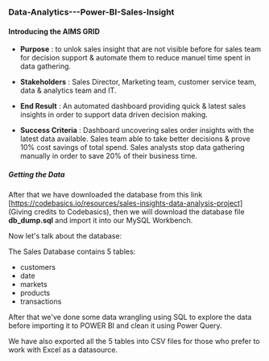 ### Data-Analytics---Power-BI-Sales-Insight

#### Introducing the AIMS GRID

- **Purpose** : to unlok sales insight that are not visible before for sales team for decision support & automate them to reduce manuel time spent in data gathering.

-  **Stakeholders** : Sales Director, Marketing team, customer service team, data & analytics team and IT.

-  **End Result** : An automated dashboard providing quick & latest sales insights in order to support data driven decision making.

-   **Success Criteria** : Dashboard uncovering sales order insights with the latest data available. Sales team able to take better decisions & prove 10% cost savings of total spend. Sales analysts stop data gathering manually in order to save 20% of their business time.


##### Getting the Data

After that we have downloaded the database from this link [https://codebasics.io/resources/sales-insights-data-analysis-project] (Giving credits to Codebasics), then we will download the database file **db_dump.sql** and import it into our MySQL Workbench.

Now let's talk about the database:


The Sales Database contains 5 tables:
-  customers
-  date
-  markets
-  products
-  transactions

After that we've done some data wrangling using SQL to explore the data before importing it to POWER BI and clean it using Power Query.


We have also exported all the 5 tables into CSV files for those who prefer to work with Excel as a datasource.
